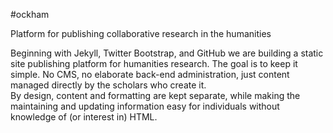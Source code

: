 #ockham



Platform for publishing collaborative research in the humanities

Beginning with Jekyll, Twitter Bootstrap, and GitHub we are building a static site publishing platform for humanities research. The goal is to keep it simple. No CMS, no elaborate back-end administration, just content managed directly by the scholars who create it.   
By design, content and formatting are kept separate, while making the maintaining and updating information easy for individuals without knowledge of (or interest in) HTML.


